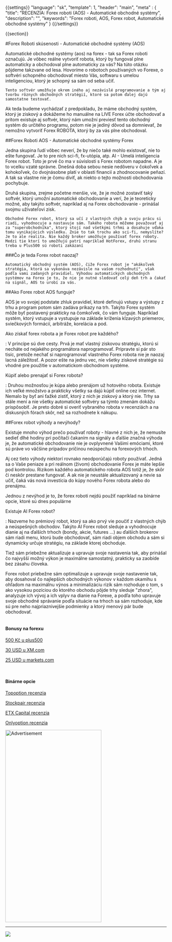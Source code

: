 {{settings}}
  "language": "sk",
  "template": 1,
  "header": "main",
  "meta" : {
    "title": "RECENZIA: Forex roboti (AOS) - Automatické obchodné systémy",
    "description": "",
    "keywords": "Forex roboti, AOS, Forex robot, Automatické obchodné systémy"
  }
{{/settings}}

<div class="row">
<div class="col-md-9" role="main" markdown="1">

{{section}}

#Forex Roboti skúsenosti - Automatické obchodné systémy (AOS)


Automatické obchodné systémy (aos) na forex - tak sa Forex roboti označujú. Je vôbec reálne vytvoriť robota, ktorý by fungoval plne automaticky a obchodoval plne automaticky za vás? Na túto otázku pôjdeme takzvane od lesa. Hovoríme o robotoch používaných vo Forexe, o softvéri schopného obchodovať miesto Vás, softwaru s umelou inteligenciou, ktorý je schopný sa sám od seba učiť.     

    Tento softvér umožňuje okrem iného aj nezávislé programovanie a tým aj tvorbu rôznych obchodných stratégií, ktoré sa potom ďalej dajú samostatne testovať.

Ak teda budeme vychádzať z predpokladu, že máme obchodný systém, ktorý je ziskový a dokážeme ho manuálne na LIVE Forex účte obchodovať a pritom existuje aj softvér, ktorý nám umožní previesť tento obchodný systém do určitého programu, potom nie je jediný dôvod sa domnievať, že nemožno vytvoriť Forex ROBOTA, ktorý by za vás plne obchodoval.

##Forex Roboti AOS - Automatické obchodné systémy Forex

Jedna skupina ľudí vôbec neverí, že by niečo také mohlo existovať, nie to ešte fungovať. Je to pre nich sci-fi, fx-utópia, atp. AI - Umelá inteligencia Forex robot. Toto je prvé čo ma v súvislosti s Forex robotom napadne. A je to vcelku vzaté správne. Dnešná doba sebou nesie nedôveru v čokoľvek a kohokoľvek, čo dvojnásobne platí v oblasti financií a zhodnocovanie peňazí. A tak sa vlastne nie je čomu diviť, ak niekto o tejto možnosti obchodovania pochybuje.

Druhá skupina, zrejme početne menšie, vie, že je možné zostaviť taký softvér, ktorý umožní automatické obchodovanie a verí, že je teoreticky možné, aby takýto softvér, napríklad aj na Forex obchodovanie - prinášal svojmu užívateľovi zisk.
 
    Obchodné Forex robot, ktorý sa učí z vlastných chýb a svoju prácu si riadi, vyhodnocuje a nastavuje sám. Takého robota môžeme považovať aj za "superobchodníka", ktorý stojí nad všetkými trhmi a dosahuje vďaka tomu vynikajúcich výsledku. Znie to tak trochu ako sci-fi, nemyslíte? Je to ale realita. Nie každý broker umožňuje používať forex roboty. Medzi tie ktorí to umožňujú patrí napríklad HotForex, druhú stranu treba u Plus500 sú roboti zakázaní
 
###Čo je teda Forex robot naozaj?

    Automatický obchodný systém (AOS), čiže Forex robot je "akákoľvek stratégia, ktorá sa vykonáva nezávisle na vašom rozhodnutí", však podľa vami zadaných pravidiel. Výhodou automatických obchodných systémov na Forex je to, že nie je nutné sledovať celý deň trh a čakať na signál, AOS to urobí za vás.

##Ako Forex robot AOS funguje?

AOS je vo svojej podstate zhluk pravidiel, ktoré definujú vstupy a výstupy z trhu a program potom sám zadáva príkazy na trh. Takýto Forex systém môže byť postavený prakticky na čomkoľvek, čo vám funguje. Napríklad systém, ktorý vstupuje a vystupuje na základe kríženia kĺzavých priemerov, sviečkových formácií, arbitráže, korelácia a pod.



Ako získať forex robota a je Forex robot pre každého?

:    V princípe sú dve cesty. Prvá je mať vlastný ziskovou stratégiu, ktorú si necháte od nejakého programátora naprogramovať. Pripravte si pár sto tisíc, pretože nechať si naprogramovať vlastného Forex robota nie je naozaj lacná záležitosť. A pozor ešte na jednu vec, nie všetky ziskové stratégie sú vhodné pre použitie v automatickom obchodnom systéme.
 
Kúpiť alebo prenajať si Forex robota?

:    Druhou možnosťou je kúpa alebo prenájom už hotového robota. Existuje ich veľké množstvo a prakticky všetky sa dajú kúpiť online cez internet. Nemalo by byť ani ťažké zistiť, ktorý z nich je ziskový a ktorý nie. Trhy sa stále mení a nie všetky automatické softvéry sa týmto zmenám dokážu prispôsobiť. Je preto dobré si overiť vybraného robota v recenziách a na diskusných fórach skôr, než sa rozhodnete k nákupu.
 

##Forex robot výhody a nevýhody?

Existuje mnoho výhod prečo používať roboty - hlavné z nich je, že nemusíte sedieť dlhé hodiny pri počítači čakaním na signály a ďalšie značná výhoda je, že automatické obchodovanie nie je ovplyvnené Vašimi emóciami, ktoré sú práve vo väčšine prípadov príčinou neúspechu na forexových trhoch.
 
Aj cez tieto výhody niektorí rovnako neodporúčajú roboty používať. Jedná sa o Vaše peniaze a pri reálnom (živom) obchodovanie Forex je máte lepšie pod kontrolou. Rizikom každého automatického robota AOS totiž je, že skôr či neskôr prestane fungovať. A ak nie je neustále aktualizovaný a nevie sa učiť, čaká vás nová investícia do kúpy nového Forex robota alebo do prenájmu.
 
Jednou z nevýhod je to, že forex roboti nejdú použiť napríklad na binárne opcie, ktoré sú dnes populárne
 

Existuje AI Forex robot?

:    Nazveme ho prémiový robot, ktorý sa ako prvý vie poučiť z vlastných chýb a neúspešných obchodov. Takýto AI Forex robot sleduje a vyhodnocuje dianie aj na ďalších trhoch (bondy, akcie, futures ...) au ďalších brokerov sám riadi menu, ktorú bude obchodovať, sám riadi objem obchodu a sám si dynamicky určuje stratégiu, na základe ktorej obchoduje.

Tiež sám priebežne aktualizuje a upravuje svoje nastavenia tak, aby prinášal čo najvyšší možný výkon je maximálne samostatný, prakticky sa zaobíde bez zásahu človeka.
 
Forex robot priebežne sám optimalizuje a upravuje svoje nastavenie tak, aby dosahoval čo najlepších obchodných výkonov v každom okamihu s ohľadom na maximálnu výnos a minimalizáciu rizík sám rozhoduje o tom, s ako vysokou pozíciou do ktorého obchodu pôjde trhy sleduje "zhora", analyzuje ich vývoj a ich vplyv na dianie na Forexe, a podľa toho upravuje svoje obchodné správanie podľa situácie na trhoch sa sám rozhoduje, kde sú pre neho najpriaznivejšie podmienky a ktorý menový pár bude obchodovať.


</div>
<div class="col-md-3" markdown="1">
<div class="well" markdown="1" style="margin-top: 2.5em">

#### Bonusy na forexu

[500 Kč u plus500](http://www.forexsrovnavac.cz/sk/plus500 "plus500")

[30 USD u XM.com](http://www.forexsrovnavac.cz/sk/xm-xemarkets-com "XM.com")

[25 USD u markets.com](http://www.forexsrovnavac.cz/sk/markets-com-recenzia "markets.com")

<br>

#### Binárne opcie

[Topoption recenzia](http://www.forexsrovnavac.cz/sk/topoption "TopOption recenzia")

[Stockpair recenzia](http://www.forexsrovnavac.cz/sk/stockpair "Stockapair recenzia")

[ETX Capital recenzia](http://www.forexsrovnavac.cz/sk/etx-capital-skusenosti "ETX Capital recenzia")

[Onlyoption recenzia](http://www.forexsrovnavac.cz/sk/onlyoption "Onlyoption recenzia")

</div>

<SCRIPT language='JavaScript1.1' SRC="https://ad.doubleclick.net/ddm/adj/N8017.2070109FOREXSROVNAVAC.CZ/B9072665.122768029;sz=300x600;ord={{@timestamp}}?"></SCRIPT><NOSCRIPT><A HREF="https://ad.doubleclick.net/ddm/jump/N8017.2070109FOREXSROVNAVAC.CZ/B9072665.122768029;sz=300x600;ord={{@timestamp}}?"><IMG SRC="https://ad.doubleclick.net/ddm/ad/N8017.2070109FOREXSROVNAVAC.CZ/B9072665.122768029;sz=300x600;ord={{@timestamp}}?" BORDER=0 WIDTH=300 HEIGHT=600 ALT="Advertisement"></A></NOSCRIPT>

<div class="container-fluid" markdown="1">

- - -

<a href="http://blog.forexsrovnavac.cz/plus500cz"  target="_blank">
 <img src="http://blog.forexsrovnavac.cz/wp-content/uploads/2014/10/informace.png" width="" height=""/>
</a>

</div>
</div>
</div>